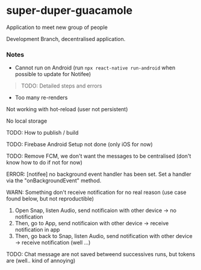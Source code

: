 # super-duper-guacamole
Application to meet new group of people

Development Branch, decentralised application.

### Notes

* Cannot run on Android (run `npx react-native run-android` when possible to update for Notifee)

> TODO: Detailed steps and errors

* Too many re-renders

Not working with hot-reload (user not persistent)

No local storage

TODO: How to publish / build

TODO: Firebase Android Setup not done (only iOS for now)

TODO: Remove FCM, we don't want the messages to be centralised (don't know how to do if not for now)

ERROR: [notifee] no background event handler has been set. Set a handler via the "onBackgroundEvent" method.

WARN: Something don't receive notification for no real reason (use case found below, but not reproductible)

1.  Open Snap, listen Audio, send notificaion with other device -> no notification
2.  Then, go to App, send notificaion with other device -> receive notification in app
3.  Then, go back to Snap, listen Audio, send notification with other device -> receive notification (well ...)

TODO: Chat message are not saved betweend successives runs, but tokens are (well.. kind of annoying)